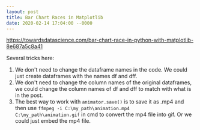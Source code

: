 ```yaml
---
layout: post
title: Bar Chart Races in Matplotlib
date: 2020-02-14 17:04:00 --0000
---
```


https://towardsdatascience.com/bar-chart-race-in-python-with-matplotlib-8e687a5c8a41

Several tricks here:
1. We don't need to change the dataframe names in the code. We could just create dataframes with the names df and dff. 
2. We don't need to change the column names of the original dataframes, we could change the column names of df and dff to match with what is in the post.
3. The best way to work with `animator.save()` is to save it as .mp4 and then use `ffmpeg -i C:\my_path\animation.mp4 C:\my_path\animation.gif` in cmd to convert the mp4 file into gif. Or we could just embed the mp4 file.
